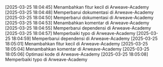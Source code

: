 [2025-03-25 18:04:45] Menambahkan fitur kecil di Arweave-Academy
[2025-03-25 18:04:48] Memperbarui dokumentasi di Arweave-Academy
[2025-03-25 18:04:50] Memperbarui dokumentasi di Arweave-Academy
[2025-03-25 18:04:53] Menambahkan komentar di Arweave-Academy
[2025-03-25 18:04:55] Memperbarui dependensi di Arweave-Academy
[2025-03-25 18:04:57] Memperbaiki typo di Arweave-Academy
[2025-03-25 18:04:59] Memperbarui dependensi di Arweave-Academy
[2025-03-25 18:05:01] Menambahkan fitur kecil di Arweave-Academy
[2025-03-25 18:05:04] Menambahkan komentar di Arweave-Academy
[2025-03-25 18:05:06] Optimasi kode di Arweave-Academy
[2025-03-25 18:05:08] Memperbaiki typo di Arweave-Academy
